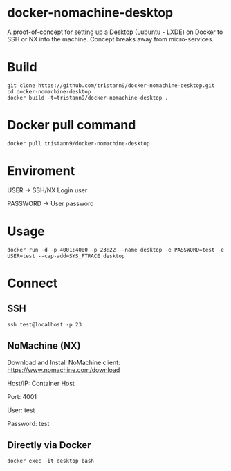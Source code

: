 # docker-nomachine-desktop
A proof-of-concept for setting up a Desktop (Lubuntu - LXDE) on Docker to SSH or NX into the machine. Concept breaks away from micro-services.

# Build
```
git clone https://github.com/tristann9/docker-nomachine-desktop.git
cd docker-nomachine-desktop
docker build -t=tristann9/docker-nomachine-desktop .
```
# Docker pull command
```
docker pull tristann9/docker-nomachine-desktop
```

# Enviroment
USER -> SSH/NX Login user

PASSWORD -> User password

# Usage
```
docker run -d -p 4001:4000 -p 23:22 --name desktop -e PASSWORD=test -e USER=test --cap-add=SYS_PTRACE desktop
```

# Connect

## SSH
```
ssh test@localhost -p 23	
```
## NoMachine (NX)

Download and Install NoMachine client: https://www.nomachine.com/download

Host/IP: Container Host

Port: 4001

User: test

Password: test

## Directly via Docker
```
docker exec -it desktop bash
```

